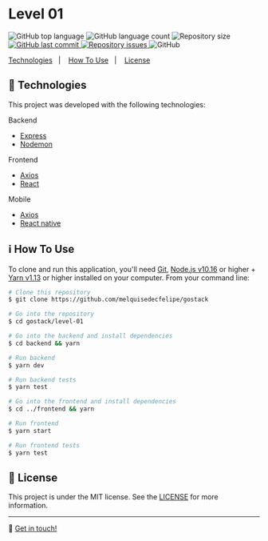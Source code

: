 <h1>Level 01</h1>

<p>
  <img alt="GitHub top language" src="https://img.shields.io/github/languages/top/melquisedecfelipe/gostack.svg">

  <img alt="GitHub language count" src="https://img.shields.io/github/languages/count/melquisedecfelipe/gostack.svg">

  <img alt="Repository size" src="https://img.shields.io/github/repo-size/melquisedecfelipe/gostack.svg">

  <a href="https://github.com/melquisedecfelipe/gostack/commits/master">
    <img alt="GitHub last commit" src="https://img.shields.io/github/last-commit/melquisedecfelipe/gostack.svg">
  </a>

  <a href="https://github.com/melquisedecfelipe/gostack/issues">
    <img alt="Repository issues" src="https://img.shields.io/github/issues/melquisedecfelipe/gostack.svg">
  </a>

  <img alt="GitHub" src="https://img.shields.io/github/license/melquisedecfelipe/gostack.svg">
</p>

<p>
  <a href="#rocket-technologies">Technologies</a>&nbsp;&nbsp;&nbsp;|&nbsp;&nbsp;&nbsp;
  <a href="#information_source-how-to-use">How To Use</a>&nbsp;&nbsp;&nbsp;|&nbsp;&nbsp;&nbsp;
  <a href="#memo-license">License</a>
</p>

## :rocket: Technologies

This project was developed with the following technologies:

Backend

- [Express](https://expressjs.com/)
- [Nodemon](https://nodemon.io/)

Frontend

- [Axios](https://github.com/axios/axios)
- [React](https://reactjs.org/)

Mobile

- [Axios](https://github.com/axios/axios)
- [React native](https://facebook.github.io/react-native/)

## :information_source: How To Use

To clone and run this application, you'll need [Git](https://git-scm.com), [Node.js v10.16](https://nodejs.org/) or higher + [Yarn v1.13](https://yarnpkg.com/) or higher installed on your computer. From your command line:

```bash
# Clone this repository
$ git clone https://github.com/melquisedecfelipe/gostack

# Go into the repository
$ cd gostack/level-01

# Go into the backend and install dependencies
$ cd backend && yarn

# Run backend
$ yarn dev

# Run backend tests
$ yarn test

# Go into the frontend and install dependencies
$ cd ../frontend && yarn

# Run frontend
$ yarn start

# Run frontend tests
$ yarn test
```

## :memo: License

This project is under the MIT license. See the [LICENSE](https://github.com/melquisedecfelipe/gostack/blob/master/LICENSE) for more information.

---

:wave: [Get in touch!](https://www.linkedin.com/in/melquisedecfelipe/)
